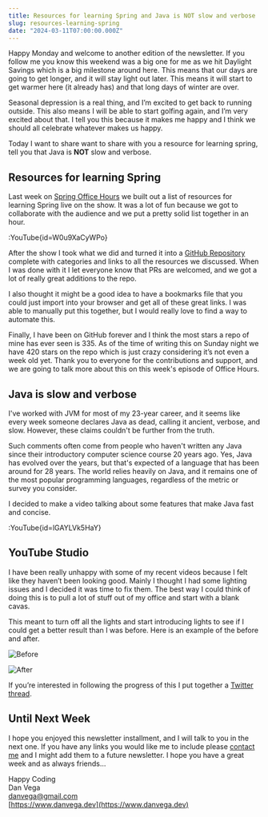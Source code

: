 ```yaml
---
title: Resources for learning Spring and Java is NOT slow and verbose
slug: resources-learning-spring
date: "2024-03-11T07:00:00.000Z"
---
```


Happy Monday and welcome to another edition of the newsletter. If you follow me you know this weekend was a big one for me as we hit Daylight Savings which is a big milestone around here. This means that our days are going to get longer, and it will stay light out later. This means it will start to get warmer here (it already has) and that long days of winter are over.

Seasonal depression is a real thing, and I’m excited to get back to running outside. This also means I will be able to start golfing again, and I’m very excited about that. I tell you this because it makes me happy and I think we should all celebrate whatever makes us happy.

Today I want to share want to share with you a resource for learning spring, tell you that Java is **NOT** slow and verbose.

## Resources for learning Spring

Last week on [Spring Office Hours](https://spring-office-hours.transistor.fm/episodes/spring-office-hours-s3e8-resources-for-learning-spring) we built out a list of resources for learning Spring live on the show. It was a lot of fun because we got to collaborate with the audience and we put a pretty solid list together in an hour.

:YouTube{id=W0u9XaCyWPo}

After the show I took what we did and turned it into a [GitHub Repository](https://github.com/spring-office-hours/resources-learning-spring) complete with categories and links to all the resources we discussed. When I was done with it I let everyone know that PRs are welcomed, and we got a lot of really great additions to the repo.

I also thought it might be a good idea to have a bookmarks file that you could just import into your browser and get all of these great links. I was able to manually put this together, but I would really love to find a way to automate this.

Finally, I have been on GitHub forever and I think the most stars a repo of mine has ever seen is 335. As of the time of writing this on Sunday night we have 420 stars on the repo which is just crazy considering it’s not even a week old yet. Thank you to everyone for the contributions and support, and we are going to talk more about this on this week's episode of Office Hours.

## Java is slow and verbose

I've worked with JVM for most of my 23-year career, and it seems like every week someone declares Java as dead, calling it ancient, verbose, and slow. However, these claims couldn't be further from the truth.

Such comments often come from people who haven't written any Java since their introductory computer science course 20 years ago. Yes, Java has evolved over the years, but that's expected of a language that has been around for 28 years. The world relies heavily on Java, and it remains one of the most popular programming languages, regardless of the metric or survey you consider.

I decided to make a video talking about some features that make Java fast and concise.

:YouTube{id=lGAYLVk5HaY}

## YouTube Studio

I have been really unhappy with some of my recent videos because I felt like they haven’t been looking good. Mainly I thought I had some lighting issues and I decided it was time to fix them. The best way I could think of doing this is to pull a lot of stuff out of my office and start with a blank cavas.

This meant to turn off all the lights and start introducing lights to see if I could get a better result than I was before. Here is an example of the before and after.

![Before](/images/newsletter/2024/03/11/before.png)

![After](/images/newsletter/2024/03/11/after.png)

If you’re interested in following the progress of this I put together a [Twitter thread](https://twitter.com/therealdanvega/status/1765746519427121276).

## Until Next Week

I hope you enjoyed this newsletter installment, and I will talk to you in the next one. If you have any links you would like me to include please [contact me](http://twitter.com/therealdanvega) and I might add them to a future newsletter. I hope you have a great week and as always friends...

Happy Coding  
Dan Vega  
danvega@gmail.com  
[https://www.danvega.dev](https://www.danvega.dev)